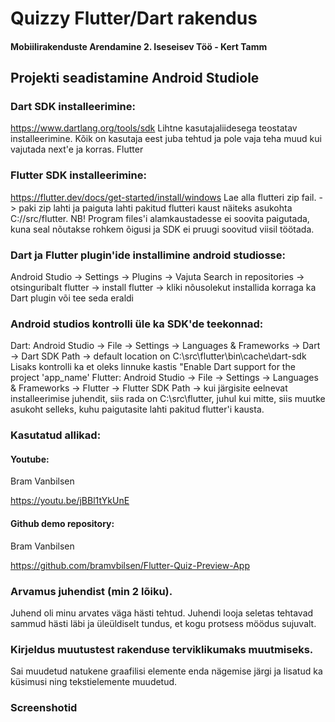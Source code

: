 # Quizzy Flutter/Dart rakendus

#### Mobiilirakenduste Arendamine 2. Iseseisev Töö - Kert Tamm

## Projekti seadistamine Android Studiole

### Dart SDK installeerimine:
https://www.dartlang.org/tools/sdk
Lihtne kasutajaliidesega teostatav installeerimine. Kõik on kasutaja eest juba tehtud ja pole vaja teha muud kui vajutada next'e ja korras.
Flutter

### Flutter SDK installeerimine:
https://flutter.dev/docs/get-started/install/windows
Lae alla flutteri zip fail. -> paki zip lahti ja paiguta lahti pakitud flutteri kaust näiteks asukohta C://src/flutter. 
NB! Program files'i alamkaustadesse ei soovita paigutada, kuna seal nõutakse rohkem õigusi ja SDK ei pruugi soovitud viisil töötada.

### Dart ja Flutter plugin'ide installimine android studiosse:
Android Studio -> Settings -> Plugins -> Vajuta Search in repositories -> otsinguribalt flutter -> install flutter -> kliki nõusolekut installida korraga ka Dart plugin või tee seda eraldi

### Android studios kontrolli üle ka SDK'de teekonnad:
Dart:
Android Studio -> File -> Settings -> Languages & Frameworks -> Dart -> Dart SDK Path -> default location on C:\src\flutter\bin\cache\dart-sdk
Lisaks kontrolli ka et oleks linnuke kastis "Enable Dart support for the project 'app_name'
Flutter:
Android Studio -> File -> Settings -> Languages & Frameworks -> Flutter -> Flutter SDK Path -> kui järgisite eelnevat installeerimise juhendit, siis rada on C:\src\flutter, juhul kui mitte, siis muutke asukoht selleks, kuhu paigutasite lahti pakitud flutter'i kausta.

### Kasutatud allikad: 

#### Youtube: 
Bram Vanbilsen 

https://youtu.be/jBBl1tYkUnE

#### Github demo repository: 
Bram Vanbilsen 

https://github.com/bramvbilsen/Flutter-Quiz-Preview-App

### Arvamus juhendist (min 2 lõiku).
Juhend oli minu arvates väga hästi tehtud. Juhendi looja seletas tehtavad sammud hästi läbi ja üleüldiselt tundus, et kogu protsess möödus sujuvalt.

### Kirjeldus muutustest rakenduse terviklikumaks muutmiseks.
Sai muudetud natukene graafilisi elemente enda nägemise järgi ja lisatud ka küsimusi ning tekstielemente muudetud.

### Screenshotid
